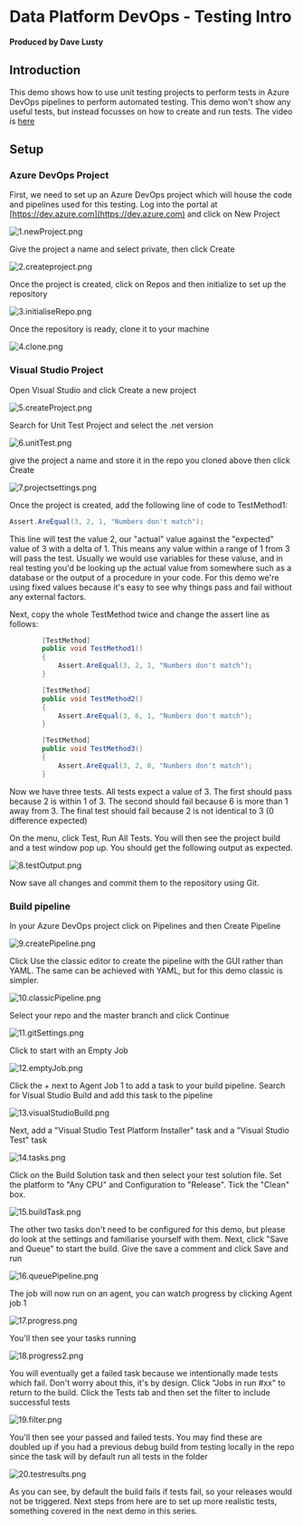 # Data Platform DevOps - Testing Intro

**Produced by Dave Lusty**

## Introduction

This demo shows how to use unit testing projects to perform tests in Azure DevOps pipelines to perform automated testing. This demo won't show any useful tests, but instead focusses on how to create and run tests. The video is [here](https://youtu.be/H_IaqNDJ11c)

## Setup

### Azure DevOps Project

First, we need to set up an Azure DevOps project which will house the code and pipelines used for this testing. Log into the portal at [https://dev.azure.com](https://dev.azure.com) and click on New Project

![1.newProject.png](images/1.newProject.png)

Give the project a name and select private, then click Create

![2.createproject.png](images/2.createproject.png)

Once the project is created, click on Repos and then initialize to set up the repository

![3.initialiseRepo.png](images/3.initialiseRepo.png)

Once the repository is ready, clone it to your machine

![4.clone.png](images/4.clone.png)

### Visual Studio Project

Open Visual Studio and click Create a new project

![5.createProject.png](images/5.createProject.png)

Search for Unit Test Project and select the .net version

![6.unitTest.png](images/6.unitTest.png)

give the project a name and store it in the repo you cloned above then click Create

![7.projectsettings.png](images/7.projectsettings.png)

Once the project is created, add the following line of code to TestMethod1:

```csharp
Assert.AreEqual(3, 2, 1, "Numbers don't match");
```

This line will test the value 2, our "actual" value against the "expected" value of 3 with a delta of 1. This means any value within a range of 1 from 3 will pass the test. Usually we would use variables for these valuse, and in real testing you'd be looking up the actual value from somewhere such as a database or the output of a procedure in your code. For this demo we're using fixed values because it's easy to see why things pass and fail without any external factors.

Next, copy the whole TestMethod twice and change the assert line as follows:

```csharp
        [TestMethod]
        public void TestMethod1()
        {
            Assert.AreEqual(3, 2, 1, "Numbers don't match");
        }

        [TestMethod]
        public void TestMethod2()
        {
            Assert.AreEqual(3, 6, 1, "Numbers don't match");
        }

        [TestMethod]
        public void TestMethod3()
        {
            Assert.AreEqual(3, 2, 0, "Numbers don't match");
        }
```

Now we have three tests. All tests expect a value of 3. The first should pass because 2 is within 1 of 3. The second should fail because 6 is more than 1 away from 3. The final test should fail because 2 is not identical to 3 (0 difference expected)

On the menu, click Test, Run All Tests. You will then see the project build and a test window pop up. You should get the following output as expected.

![8.testOutput.png](images/8.testOutput.png)

Now save all changes and commit them to the repository using Git.

### Build pipeline

In your Azure DevOps project click on Pipelines and then Create Pipeline

![9.createPipeline.png](images/9.createPipeline.png)

Click Use the classic editor to create the pipeline with the GUI rather than YAML. The same can be achieved with YAML, but for this demo classic is simpler.

![10.classicPipeline.png](images/10.classicPipeline.png)

Select your repo and the master branch and click Continue

![11.gitSettings.png](images/11.gitSettings.png)

Click to start with an Empty Job

![12.emptyJob.png](images/12.emptyJob.png)

Click the + next to Agent Job 1 to add a task to your build pipeline. Search for Visual Studio Build and add this task to the pipeline

![13.visualStudioBuild.png](images/13.visualStudioBuild.png)

Next, add a "Visual Studio Test Platform Installer" task and a "Visual Studio Test" task

![14.tasks.png](images/14.tasks.png)

Click on the Build Solution task and then select your test solution file. Set the platform to "Any CPU" and Configuration to "Release". Tick the "Clean" box.

![15.buildTask.png](images/15.buildTask.png)

The other two tasks don't need to be configured for this demo, but please do look at the settings and familiarise yourself with them. Next, click "Save and Queue" to start the build. Give the save a comment and click Save and run

![16.queuePipeline.png](images/16.queuePipeline.png)

The job will now run on an agent, you can watch progress by clicking Agent job 1

![17.progress.png](images/17.progress.png)

You'll then see your tasks running

![18.progress2.png](images/18.progress2.png)

You will eventually get a failed task because we intentionally made tests which fail. Don't worry about this, it's by design. Click "Jobs in run #xx" to return to the build. Click the Tests tab and then set the filter to include successful tests

![19.filter.png](images/19.filter.png)

You'll then see your passed and failed tests. You may find these are doubled up if you had a previous debug build from testing locally in the repo since the task will by default run all tests in the folder

![20.testresults.png](images/20.testresults.png)

As you can see, by default the build fails if tests fail, so your releases would not be triggered. Next steps from here are to set up more realistic tests, something covered in the next demo in this series.